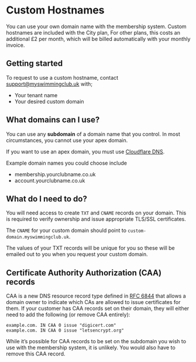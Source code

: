 # Custom Hostnames

You can use your own domain name with the membership system. Custom hostnames are included with the City plan, For other plans, this costs an additional £2 per month, which will be billed automatically with your monthly invoice.

## Getting started

To request to use a custom hostname, contact [support@myswimmingclub.uk](mailto:support@myswimmingclub.uk) with;

- Your tenant name
- Your desired custom domain

## What domains can I use?

You can use any **subdomain** of a domain name that you control. In most circumstances, you cannot use your apex domain.

If you want to use an apex domain, you must use [Cloudflare DNS](https://www.cloudflare.com/en-gb/dns/).

Example domain names you could choose include

- membership.yourclubname.co.uk
- account.yourclubname.co.uk

## What do I need to do?

You will need access to create `TXT` and `CNAME` records on your domain. This is required to verify ownership and issue appropriate TLS/SSL certificates.

The `CNAME` for your custom domain should point to `custom-domain.myswimmingclub.uk`.

The values of your TXT records will be unique for you so these will be emailed out to you when you request your custom domain.

## Certificate Authority Authorization (CAA) records

CAA is a new DNS resource record type defined in [RFC 6844](https://www.rfc-editor.org/rfc/rfc6844)
that allows a domain owner to indicate which CAs are allowed to issue certificates for them. If your customer has CAA records set on their domain, they will either need to add the following (or remove CAA entirely):

```dns-zone-file
example.com. IN CAA 0 issue "digicert.com"
example.com. IN CAA 0 issue "letsencrypt.org"
```

While it’s possible for CAA records to be set on the subdomain you wish to use with the membership system, it is unlikely. You would also have to remove this CAA record.